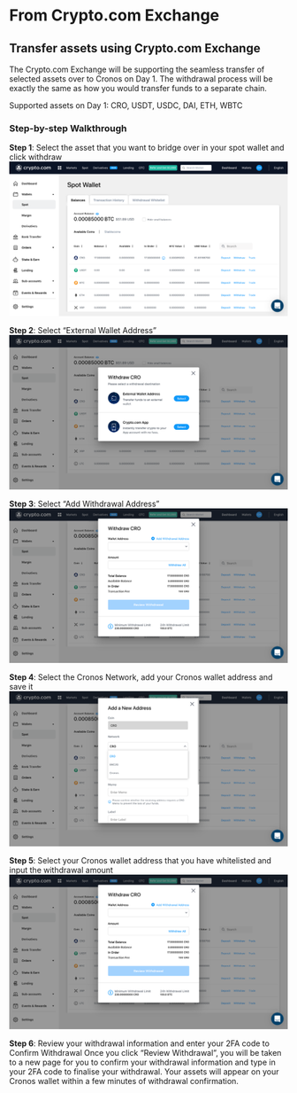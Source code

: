 # From Crypto.com Exchange

## Transfer assets using Crypto.com Exchange

The Crypto.com Exchange will be supporting the seamless transfer of selected assets over to Cronos on Day 1. The withdrawal process will be exactly the same as how you would transfer funds to a separate chain.

Supported assets on Day 1: CRO, USDT, USDC, DAI, ETH, WBTC

### Step-by-step Walkthrough

**Step 1**: Select the asset that you want to bridge over in your spot wallet and click withdraw
<img src="./assets/cdcex1.png" alt="centered image" />

**Step 2**: Select “External Wallet Address”
<img src="./assets/cdcex2.png" alt="centered image" />

**Step 3**: Select “Add Withdrawal Address”
<img src="./assets/cdcex3.png" alt="centered image" />

**Step 4**: Select the Cronos Network, add your Cronos wallet address and save it
<img src="./assets/cdcex4.png" alt="centered image" />

**Step 5**: Select your Cronos wallet address that you have whitelisted and input the withdrawal amount
<img src="./assets/cdcex5.png" alt="centered image" />

**Step 6**: Review your withdrawal information and enter your 2FA code to Confirm Withdrawal
Once you click “Review Withdrawal”, you will be taken to a new page for you to confirm your withdrawal information and type in your 2FA code to finalise your withdrawal. Your assets will appear on your Cronos wallet within a few minutes of withdrawal confirmation.
